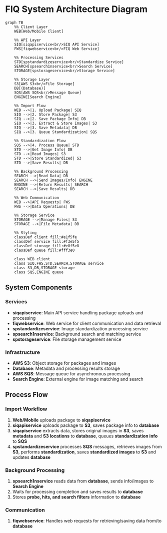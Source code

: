 # FIQ System Architecture Diagram

```mermaid
graph TB
    %% Client Layer
    WEB[Web/Mobile Client]
    
    %% API Layer
    SIQ[siqapiservice<br/>SIQ API Service]
    FWS[fiqwebservice<br/>FIQ Web Service]
    
    %% Processing Services
    STD[spstandardizeservice<br/>Standardize Service]
    SEARCH[spsearch1nservice<br/>Search Service]
    STORAGE[spstorageservice<br/>Storage Service]
    
    %% Storage Layer
    S3[AWS S3<br/>File Storage]
    DB[(Database)]
    SQS[AWS SQS<br/>Message Queue]
    ENGINE[Search Engine]
    
    %% Import Flow
    WEB -->|1. Upload Package| SIQ
    SIQ -->|2. Store Package| S3
    SIQ -->|2. Save Package Info| DB
    SIQ -->|3. Extract & Store Images| S3
    SIQ -->|3. Save Metadata| DB
    SIQ -->|3. Queue Standardization| SQS
    
    %% Standardization Flow
    SQS -->|4. Process Queue| STD
    STD -->|Get Image Info| DB
    STD -->|Read Images| S3
    STD -->|Store Standardized| S3
    STD -->|Save Results| DB
    
    %% Background Processing
    SEARCH -->|Read Data| DB
    SEARCH -->|Send Images/Info| ENGINE
    ENGINE -->|Return Results| SEARCH
    SEARCH -->|Save Results| DB
    
    %% Web Communication
    WEB -->|API Requests| FWS
    FWS -->|Data Operations| DB
    
    %% Storage Service
    STORAGE -->|Manage Files| S3
    STORAGE -->|File Metadata| DB
    
    %% Styling
    classDef client fill:#e1f5fe
    classDef service fill:#f3e5f5
    classDef storage fill:#e8f5e8
    classDef queue fill:#fff3e0
    
    class WEB client
    class SIQ,FWS,STD,SEARCH,STORAGE service
    class S3,DB,STORAGE storage
    class SQS,ENGINE queue
```

## System Components

### Services
- **siqapiservice**: Main API service handling package uploads and processing
- **fiqwebservice**: Web service for client communication and data retrieval
- **spstandardizeservice**: Image standardization processing service
- **spsearch1nservice**: Background search and matching service
- **spstorageservice**: File storage management service

### Infrastructure
- **AWS S3**: Object storage for packages and images
- **Database**: Metadata and processing results storage
- **AWS SQS**: Message queue for asynchronous processing
- **Search Engine**: External engine for image matching and search

## Process Flow

### Import Workflow
1. **Web/Mobile** uploads package to **siqapiservice**
2. **siqapiservice** uploads package to **S3**, saves package info to **database**
3. **siqapiservice** extracts data, stores original images in **S3**, saves **metadata** and **S3 locations** to **database**, queues **standardization info** to **SQS**
4. **spstandardizeservice** processes **SQS** messages, retrieves images from **S3**, performs **standardization**, saves **standardized images** to **S3** and updates **database**

### Background Processing
1. **spsearch1nservice** reads data from **database**, sends info/images to **Search Engine**
2. Waits for processing completion and saves results to **database**
3. Stores **probe, hits, and search filters** information to **database**

### Communication
1. **fiqwebservice**: Handles web requests for retrieving/saving data from/to **database**